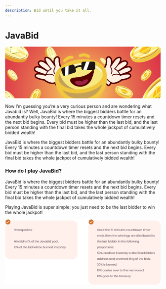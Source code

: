 ```yaml
---
description: Bid until you take it all.
---
```


# JavaBid

![](../.gitbook/assets/grupo-383.jpg)

Now I’m guessing you’re a very curious person and are wondering what Javabid is? Well, JavaBid is where the biggest bidders battle for an abundantly bulky bounty! Every 15 minutes a countdown timer resets and the next bid begins. Every bid must be higher than the last bid, and the last person standing with the final bid takes the whole jackpot of cumulatively bidded wealth!

JavaBid is where the biggest bidders battle for an abundantly bulky bounty! Every 15 minutes a countdown timer resets and the next bid begins. Every bid must be higher than the last bid, and the last person standing with the final bid takes the whole jackpot of cumulatively bidded wealth!

### How do I play JavaBid?

JavaBid is where the biggest bidders battle for an abundantly bulky bounty! Every 15 minutes a countdown timer resets and the next bid begins. Every bid must be higher than the last bid, and the last person standing with the final bid takes the whole jackpot of cumulatively bidded wealth!

Playing JavaBid is super simple; you just need to be the last bidder to win the whole jackpot!

![](../.gitbook/assets/grupo-413.jpg)

